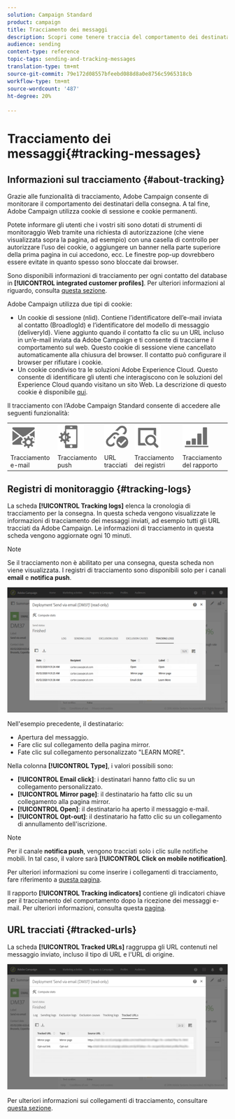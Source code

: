 ```yaml
---
solution: Campaign Standard
product: campaign
title: Tracciamento dei messaggi
description: Scopri come tenere traccia del comportamento dei destinatari della distribuzione.
audience: sending
content-type: reference
topic-tags: sending-and-tracking-messages
translation-type: tm+mt
source-git-commit: 79e172d08557bfeebd088d8a0e8756c5965318cb
workflow-type: tm+mt
source-wordcount: '487'
ht-degree: 20%

---
```



# Tracciamento dei messaggi{#tracking-messages}

## Informazioni sul tracciamento {#about-tracking}

Grazie alle funzionalità di tracciamento,  Adobe Campaign consente di monitorare il comportamento dei destinatari della consegna. A tal fine, Adobe Campaign utilizza cookie di sessione e cookie permanenti.

Potete informare gli utenti che i vostri siti sono dotati di strumenti di monitoraggio Web tramite una richiesta di autorizzazione (che viene visualizzata sopra la pagina, ad esempio) con una casella di controllo per autorizzare l’uso dei cookie, o aggiungere un banner nella parte superiore della prima pagina in cui accedono, ecc. Le finestre pop-up dovrebbero essere evitate in quanto spesso sono bloccate dai browser.

Sono disponibili informazioni di tracciamento per ogni contatto del database in **[!UICONTROL integrated customer profiles]**. Per ulteriori informazioni al riguardo, consulta [questa sezione](../../audiences/using/integrated-customer-profile.md).

 Adobe Campaign utilizza due tipi di cookie:

* Un cookie di sessione (nlid). Contiene l’identificatore dell’e-mail inviata al contatto (BroadlogId) e l’identificatore del modello di messaggio (deliveryId). Viene aggiunto quando il contatto fa clic su un URL incluso in un’e-mail inviata da Adobe Campaign e ti consente di tracciarne il comportamento sul web. Questo cookie di sessione viene cancellato automaticamente alla chiusura del browser. Il contatto può configurare il browser per rifiutare i cookie.
* Un cookie condiviso tra le soluzioni Adobe Experience Cloud. Questo consente di identificare gli utenti che interagiscono con le soluzioni del Experience Cloud  quando visitano un sito Web. La descrizione di questo cookie è disponibile [qui](https://docs.adobe.com/content/help/en/core-services/interface/ec-cookies/cookies-mc.html).

Il tracciamento con l’Adobe Campaign Standard  consente di accedere alle seguenti funzionalità:

<table>
<tr>
    <td valign="top">
        <a href="../../administration/using/configuring-email-channel.md#tracking-parameters"><img width="60px" alt="condizioni" src="assets/icon_email_parameters.png"/></a>
    </td>
    <td valign="top">
        <a href="https://helpx.adobe.com/campaign/kb/push-tracking.html"><img width="60px" alt="condizioni" src="assets/icon_push_parameters.png"/></a>
    </td>
    <td valign="top">
        <a href="../../designing/using/links.md#about-tracked-urls"><img width="60px" alt="condizioni" src="assets/icon_url.png"/></a>
    </td>
        <td valign="top">
          <a href="../../sending/using/tracking-messages.md#tracking-logs"><img width="60px" alt="condizioni" src="assets/icon_log.png"/></a>
    </td>
    </td>
    <td valign="top">
          <a href="../../reporting/using/tracking-indicators.md"><img width="60px" alt="condizioni" src="assets/icon_report.png"/></a>
</tr>
<tr>
<td>Tracciamento e-mail</td>
<td>Tracciamento push</td>
<td>URL tracciati</td>
<td>Tracciamento dei registri</td>
<td>Tracciamento del rapporto</td>
</tr>
</table>

## Registri di monitoraggio {#tracking-logs}

La scheda **[!UICONTROL Tracking logs]** elenca la cronologia di tracciamento per la consegna. In questa scheda vengono visualizzate le informazioni di tracciamento dei messaggi inviati, ad esempio tutti gli URL tracciati da  Adobe Campaign. Le informazioni di tracciamento in questa scheda vengono aggiornate ogni 10 minuti.

>[!NOTE]
>
>Se il tracciamento non è abilitato per una consegna, questa scheda non viene visualizzata. I registri di tracciamento sono disponibili solo per i canali **email** e **notifica push**.

![](assets/tracking_logs.png)

Nell&#39;esempio precedente, il destinatario:

* Apertura del messaggio.
* Fare clic sul collegamento della pagina mirror.
* Fate clic sul collegamento personalizzato &quot;LEARN MORE&quot;.

Nella colonna **[!UICONTROL Type]**, i valori possibili sono:

* **[!UICONTROL Email click]**: i destinatari hanno fatto clic su un collegamento personalizzato.
* **[!UICONTROL Mirror page]**: il destinatario ha fatto clic su un collegamento alla pagina mirror.
* **[!UICONTROL Open]**: il destinatario ha aperto il messaggio e-mail.
* **[!UICONTROL Opt-out]**: il destinatario ha fatto clic su un collegamento di annullamento dell&#39;iscrizione.

>[!NOTE]
>
>Per il canale **notifica push**, vengono tracciati solo i clic sulle notifiche mobili. In tal caso, il valore sarà **[!UICONTROL Click on mobile notification]**.

Per ulteriori informazioni su come inserire i collegamenti di tracciamento, fare riferimento a [questa pagina](../../designing/using/links.md#inserting-a-link).

Il rapporto **[!UICONTROL Tracking indicators]** contiene gli indicatori chiave per il tracciamento del comportamento dopo la ricezione dei messaggi e-mail. Per ulteriori informazioni, consulta questa [pagina](../../reporting/using/tracking-indicators.md).

## URL tracciati {#tracked-urls}

La scheda **[!UICONTROL Tracked URLs]** raggruppa gli URL contenuti nel messaggio inviato, incluso il tipo di URL e l&#39;URL di origine.

![](assets/sending_delivery6.png)

Per ulteriori informazioni sui collegamenti di tracciamento, consultare [questa sezione](../../designing/using/links.md#about-tracked-urls).
